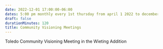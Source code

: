```yaml
---
date: 2022-12-01 17:00:00-06:00
dates: 5:00 pm monthly every 1st thursday from april 1 2022 to december 31 2022
draft: false
durationMinutes: 120
title: Community Visioning Meetings
---
```


Toledo Community Visioning Meeting in the Wieting Addition